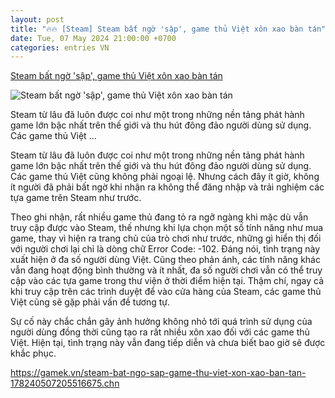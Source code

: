 ```yaml
---
layout: post
title: "🔥🔥 [Steam] Steam bất ngờ 'sập', game thủ Việt xôn xao bàn tán"
date: Tue, 07 May 2024 21:00:00 +0700
categories: entries VN
---
```

[Steam bất ngờ 'sập', game thủ Việt xôn xao bàn tán](https://gamek.vn/steam-bat-ngo-sap-game-thu-viet-xon-xao-ban-tan-178240507205516675.chn)

![Steam bất ngờ 'sập', game thủ Việt xôn xao bàn tán](https://gamek.mediacdn.vn/zoom/600_315/133514250583805952/2024/5/7/steam-error-e20-1715089926427-1715089926595309723348-0-0-675-1080-crop-1715089932332120910190.jpg)

Steam từ lâu đã luôn được coi như một trong những nền tảng phát hành game lớn bậc nhất trên thế giới và thu hút đông đảo người dùng sử dụng. Các game thủ Việt ...

Steam từ lâu đã luôn được coi như một trong những nền tảng phát hành game lớn bậc nhất trên thế giới và thu hút đông đảo người dùng sử dụng. Các game thủ Việt cũng không phải ngoại lệ. Nhưng cách đây ít giờ, không ít người đã phải bất ngờ khi nhận ra không thể đăng nhập và trải nghiệm các tựa game trên Steam như trước.

Theo ghi nhận, rất nhiều game thủ đang tỏ ra ngỡ ngàng khi mặc dù vẫn truy cập được vào Steam, thế nhưng khi lựa chọn một số tính năng như mua game, thay vì hiện ra trang chủ của trò chơi như trước, những gì hiển thị đối với người chơi lại chỉ là dòng chữ Error Code: -102. Đáng nói, tình trạng này xuất hiện ở đa số người dùng Việt. Cũng theo phản ánh, các tính năng khác vẫn đang hoạt động bình thường và ít nhất, đa số người chơi vẫn có thể truy cập vào các tựa game trong thư viện ở thời điểm hiện tại. Thậm chí, ngay cả khi truy cập trên các trình duyệt để vào cửa hàng của Steam, các game thủ Việt cũng sẽ gặp phải vấn đề tương tự.

Sự cố này chắc chắn gây ảnh hưởng không nhỏ tới quá trình sử dụng của người dùng đồng thời cũng tạo ra rất nhiều xôn xao đối với các game thủ Việt. Hiện tại, tình trạng này vẫn đang tiếp diễn và chưa biết bao giờ sẽ được khắc phục.

https://gamek.vn/steam-bat-ngo-sap-game-thu-viet-xon-xao-ban-tan-178240507205516675.chn

